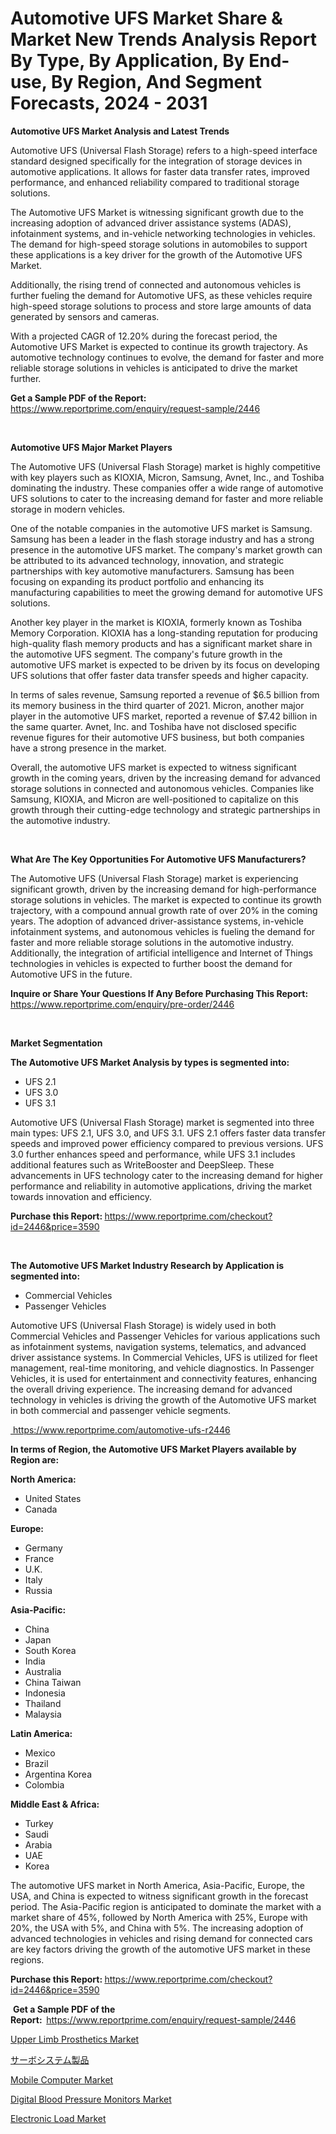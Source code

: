 <p><h1>Automotive UFS Market Share & Market New Trends Analysis Report By Type, By Application, By End-use, By Region, And Segment Forecasts, 2024 - 2031</h1></p><p><strong>Automotive UFS Market Analysis and Latest Trends</strong></p>
<p><p>Automotive UFS (Universal Flash Storage) refers to a high-speed interface standard designed specifically for the integration of storage devices in automotive applications. It allows for faster data transfer rates, improved performance, and enhanced reliability compared to traditional storage solutions.</p><p>The Automotive UFS Market is witnessing significant growth due to the increasing adoption of advanced driver assistance systems (ADAS), infotainment systems, and in-vehicle networking technologies in vehicles. The demand for high-speed storage solutions in automobiles to support these applications is a key driver for the growth of the Automotive UFS Market.</p><p>Additionally, the rising trend of connected and autonomous vehicles is further fueling the demand for Automotive UFS, as these vehicles require high-speed storage solutions to process and store large amounts of data generated by sensors and cameras.</p><p>With a projected CAGR of 12.20% during the forecast period, the Automotive UFS Market is expected to continue its growth trajectory. As automotive technology continues to evolve, the demand for faster and more reliable storage solutions in vehicles is anticipated to drive the market further.</p></p>
<p><strong>Get a Sample PDF of the Report:&nbsp;</strong> <a href="https://www.reportprime.com/enquiry/request-sample/2446">https://www.reportprime.com/enquiry/request-sample/2446</a></p>
<p>&nbsp;</p>
<p><strong>Automotive UFS Major Market Players</strong></p>
<p><p>The Automotive UFS (Universal Flash Storage) market is highly competitive with key players such as KIOXIA, Micron, Samsung, Avnet, Inc., and Toshiba dominating the industry. These companies offer a wide range of automotive UFS solutions to cater to the increasing demand for faster and more reliable storage in modern vehicles.</p><p>One of the notable companies in the automotive UFS market is Samsung. Samsung has been a leader in the flash storage industry and has a strong presence in the automotive UFS market. The company's market growth can be attributed to its advanced technology, innovation, and strategic partnerships with key automotive manufacturers. Samsung has been focusing on expanding its product portfolio and enhancing its manufacturing capabilities to meet the growing demand for automotive UFS solutions.</p><p>Another key player in the market is KIOXIA, formerly known as Toshiba Memory Corporation. KIOXIA has a long-standing reputation for producing high-quality flash memory products and has a significant market share in the automotive UFS segment. The company's future growth in the automotive UFS market is expected to be driven by its focus on developing UFS solutions that offer faster data transfer speeds and higher capacity.</p><p>In terms of sales revenue, Samsung reported a revenue of $6.5 billion from its memory business in the third quarter of 2021. Micron, another major player in the automotive UFS market, reported a revenue of $7.42 billion in the same quarter. Avnet, Inc. and Toshiba have not disclosed specific revenue figures for their automotive UFS business, but both companies have a strong presence in the market.</p><p>Overall, the automotive UFS market is expected to witness significant growth in the coming years, driven by the increasing demand for advanced storage solutions in connected and autonomous vehicles. Companies like Samsung, KIOXIA, and Micron are well-positioned to capitalize on this growth through their cutting-edge technology and strategic partnerships in the automotive industry.</p></p>
<p>&nbsp;</p>
<p><strong>What Are The Key Opportunities For Automotive UFS Manufacturers?</strong></p>
<p><p>The Automotive UFS (Universal Flash Storage) market is experiencing significant growth, driven by the increasing demand for high-performance storage solutions in vehicles. The market is expected to continue its growth trajectory, with a compound annual growth rate of over 20% in the coming years. The adoption of advanced driver-assistance systems, in-vehicle infotainment systems, and autonomous vehicles is fueling the demand for faster and more reliable storage solutions in the automotive industry. Additionally, the integration of artificial intelligence and Internet of Things technologies in vehicles is expected to further boost the demand for Automotive UFS in the future.</p></p>
<p><strong>Inquire or Share Your Questions If Any Before Purchasing This Report:</strong> <a href="https://www.reportprime.com/enquiry/pre-order/2446">https://www.reportprime.com/enquiry/pre-order/2446</a></p>
<p>&nbsp;</p>
<p><strong>Market Segmentation</strong></p>
<p><strong>The Automotive UFS Market Analysis by types is segmented into:</strong></p>
<p><ul><li>UFS 2.1</li><li>UFS 3.0</li><li>UFS 3.1</li></ul></p>
<p><p>Automotive UFS (Universal Flash Storage) market is segmented into three main types: UFS 2.1, UFS 3.0, and UFS 3.1. UFS 2.1 offers faster data transfer speeds and improved power efficiency compared to previous versions. UFS 3.0 further enhances speed and performance, while UFS 3.1 includes additional features such as WriteBooster and DeepSleep. These advancements in UFS technology cater to the increasing demand for higher performance and reliability in automotive applications, driving the market towards innovation and efficiency.</p></p>
<p><strong>Purchase this Report:&nbsp;</strong><a href="https://www.reportprime.com/checkout?id=2446&price=3590">https://www.reportprime.com/checkout?id=2446&price=3590</a></p>
<p>&nbsp;</p>
<p><strong>The Automotive UFS Market Industry Research by Application is segmented into:</strong></p>
<p><ul><li>Commercial Vehicles</li><li>Passenger Vehicles</li></ul></p>
<p><p>Automotive UFS (Universal Flash Storage) is widely used in both Commercial Vehicles and Passenger Vehicles for various applications such as infotainment systems, navigation systems, telematics, and advanced driver assistance systems. In Commercial Vehicles, UFS is utilized for fleet management, real-time monitoring, and vehicle diagnostics. In Passenger Vehicles, it is used for entertainment and connectivity features, enhancing the overall driving experience. The increasing demand for advanced technology in vehicles is driving the growth of the Automotive UFS market in both commercial and passenger vehicle segments.</p></p>
<p><a href="https://www.reportprime.com/automotive-ufs-r2446">&nbsp;https://www.reportprime.com/automotive-ufs-r2446</a></p>
<p><strong>In terms of Region, the Automotive UFS Market Players available by Region are:</strong></p>
<p>
    <p> <strong> North America: </strong>
        <ul>
            <li>United States</li>
            <li>Canada</li>
        </ul>
        </p> 
    <p> <strong> Europe: </strong>
        <ul>
            <li>Germany</li>
            <li>France</li>
            <li>U.K.</li>
            <li>Italy</li>
            <li>Russia</li>
        </ul>
        </p> 
    <p> <strong> Asia-Pacific: </strong>
        <ul>
            <li>China</li>
            <li>Japan</li>
            <li>South Korea</li>
            <li>India</li>
            <li>Australia</li>
            <li>China Taiwan</li>
            <li>Indonesia</li>
            <li>Thailand</li>
            <li>Malaysia</li>
        </ul>
        </p> 
    <p> <strong> Latin America: </strong>
        <ul>
            <li>Mexico</li>
            <li>Brazil</li>
            <li>Argentina Korea</li>
            <li>Colombia</li>
        </ul>
        </p> 
    <p> <strong> Middle East & Africa: </strong>
        <ul>
            <li>Turkey</li>
            <li>Saudi</li>
            <li>Arabia</li>
            <li>UAE</li>
            <li>Korea</li>
        </ul>
    </p>
    </p>
<p><p>The automotive UFS market in North America, Asia-Pacific, Europe, the USA, and China is expected to witness significant growth in the forecast period. The Asia-Pacific region is anticipated to dominate the market with a market share of 45%, followed by North America with 25%, Europe with 20%, the USA with 5%, and China with 5%. The increasing adoption of advanced technologies in vehicles and rising demand for connected cars are key factors driving the growth of the automotive UFS market in these regions.</p></p>
<p><strong>Purchase this Report: </strong><a href="https://www.reportprime.com/checkout?id=2446&price=3590">https://www.reportprime.com/checkout?id=2446&price=3590</a></p>
<p>&nbsp;<strong>Get a Sample PDF of the Report:&nbsp;&nbsp;</strong><a href="https://www.reportprime.com/enquiry/request-sample/2446">https://www.reportprime.com/enquiry/request-sample/2446</a></p>
<p><strong></strong></p>
<p><p><a href="https://medium.com/@williambatz78/upper-limb-prosthetics-market-investigation-industry-evolution-and-forecast-till-2031-818c6aed6412">Upper Limb Prosthetics Market</a></p><p><a href="https://github.com/klon646/Market-Research-Report-List-3/blob/main/286149882781.md">サーボシステム製品</a></p><p><a href="https://github.com/rionkhanvai01/Market-Research-Report-List-2/blob/main/mobile-computer-market.md">Mobile Computer Market</a></p><p><a href="https://medium.com/@caroline.hamilton5656/global-digital-blood-pressure-monitors-market-exploring-market-share-market-trends-and-future-dd4e15e5a735">Digital Blood Pressure Monitors Market</a></p><p><a href="https://github.com/yazulaeha/Market-Research-Report-List-2/blob/main/electronic-load-market.md">Electronic Load Market</a></p></p>
